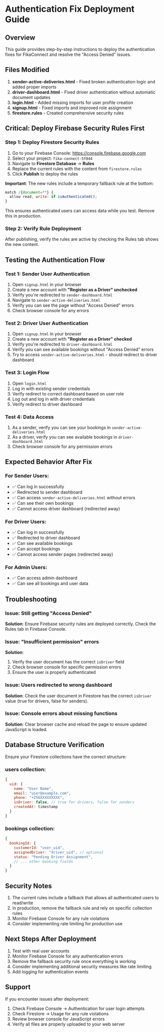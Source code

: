 # Authentication Fix Deployment Guide

## Overview
This guide provides step-by-step instructions to deploy the authentication fixes for FikaConnect and resolve the "Access Denied" issues.

## Files Modified
1. **sender-active-deliveries.html** - Fixed broken authentication logic and added proper imports
2. **driver-dashboard.html** - Fixed driver authentication without automatic document updates
3. **login.html** - Added missing imports for user profile creation
4. **signup.html** - Fixed imports and improved role assignment
5. **firestore.rules** - Created comprehensive security rules

## Critical: Deploy Firebase Security Rules First

### Step 1: Deploy Firestore Security Rules
1. Go to your Firebase Console: https://console.firebase.google.com
2. Select your project: `fika-connect-5f844`
3. Navigate to **Firestore Database** → **Rules**
4. Replace the current rules with the content from `firestore.rules`
5. Click **Publish** to deploy the rules

**Important**: The new rules include a temporary fallback rule at the bottom:
```javascript
match /{document=**} {
  allow read, write: if isAuthenticated();
}
```
This ensures authenticated users can access data while you test. Remove this in production.

### Step 2: Verify Rule Deployment
After publishing, verify the rules are active by checking the Rules tab shows the new content.

## Testing the Authentication Flow

### Test 1: Sender User Authentication
1. Open `signup.html` in your browser
2. Create a new account with **"Register as a Driver" unchecked**
3. Verify you're redirected to `sender-dashboard.html`
4. Navigate to `sender-active-deliveries.html`
5. Verify you can see the page without "Access Denied" errors
6. Check browser console for any errors

### Test 2: Driver User Authentication
1. Open `signup.html` in your browser
2. Create a new account with **"Register as a Driver" checked**
3. Verify you're redirected to `driver-dashboard.html`
4. Verify you can see available bookings without "Access Denied" errors
5. Try to access `sender-active-deliveries.html` - should redirect to driver dashboard

### Test 3: Login Flow
1. Open `login.html`
2. Log in with existing sender credentials
3. Verify redirect to correct dashboard based on user role
4. Log out and log in with driver credentials
5. Verify redirect to driver dashboard

### Test 4: Data Access
1. As a sender, verify you can see your bookings in `sender-active-deliveries.html`
2. As a driver, verify you can see available bookings in `driver-dashboard.html`
3. Check browser console for any permission errors

## Expected Behavior After Fix

### For Sender Users:
- ✅ Can log in successfully
- ✅ Redirected to sender dashboard
- ✅ Can access `sender-active-deliveries.html` without errors
- ✅ Can see their own bookings
- ✅ Cannot access driver dashboard (redirected away)

### For Driver Users:
- ✅ Can log in successfully
- ✅ Redirected to driver dashboard
- ✅ Can see available bookings
- ✅ Can accept bookings
- ✅ Cannot access sender pages (redirected away)

### For Admin Users:
- ✅ Can access admin dashboard
- ✅ Can see all bookings and user data

## Troubleshooting

### Issue: Still getting "Access Denied"
**Solution**: Ensure Firebase security rules are deployed correctly. Check the Rules tab in Firebase Console.

### Issue: "Insufficient permission" errors
**Solution**: 
1. Verify the user document has the correct `isDriver` field
2. Check browser console for specific permission errors
3. Ensure the user is properly authenticated

### Issue: Users redirected to wrong dashboard
**Solution**: Check the user document in Firestore has the correct `isDriver` value (true for drivers, false for senders).

### Issue: Console errors about missing functions
**Solution**: Clear browser cache and reload the page to ensure updated JavaScript is loaded.

## Database Structure Verification

Ensure your Firestore collections have the correct structure:

### users collection:
```javascript
{
  uid: {
    name: "User Name",
    email: "user@example.com",
    phone: "+256XXXXXXXXX",
    isDriver: false, // true for drivers, false for senders
    createdAt: timestamp
  }
}
```

### bookings collection:
```javascript
{
  bookingId: {
    customerId: "user_uid",
    assignedDriver: "driver_uid", // optional
    status: "Pending Driver Assignment",
    // ... other booking fields
  }
}
```

## Security Notes

1. The current rules include a fallback that allows all authenticated users to read/write
2. In production, remove the fallback rule and rely on specific collection rules
3. Monitor Firebase Console for any rule violations
4. Consider implementing rate limiting for production use

## Next Steps After Deployment

1. Test with real user accounts
2. Monitor Firebase Console for any authentication errors
3. Remove the fallback security rule once everything is working
4. Consider implementing additional security measures like rate limiting
5. Add logging for authentication events

## Support

If you encounter issues after deployment:
1. Check Firebase Console → Authentication for user login attempts
2. Check Firestore → Usage for any rule violations
3. Review browser console for JavaScript errors
4. Verify all files are properly uploaded to your web server